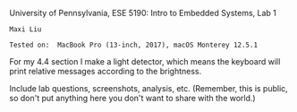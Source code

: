 University of Pennsylvania, ESE 5190: Intro to Embedded Systems, Lab 1

    Maxi Liu
         
    Tested on:  MacBook Pro (13-inch, 2017), macOS Monterey 12.5.1

For my 4.4 section I make a light detector, which means the keyboard will print relative messages according to the brightness. 

Include lab questions, screenshots, analysis, etc. (Remember, this is public, so don't put anything here you don't want to share with the world.)
